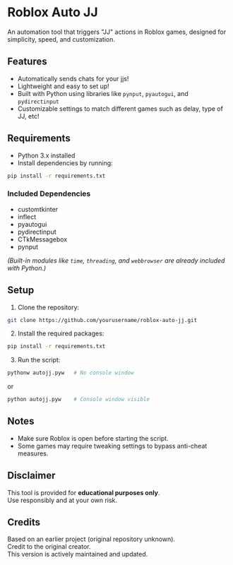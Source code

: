 # Roblox Auto JJ

An automation tool that triggers "JJ" actions in Roblox games, designed for simplicity, speed, and customization.

## Features

- Automatically sends chats for your jjs!
- Lightweight and easy to set up!
- Built with Python using libraries like `pynput`, `pyautogui`, and `pydirectinput`
- Customizable settings to match different games such as delay, type of JJ, etc!

## Requirements

- Python 3.x installed
- Install dependencies by running:

```bash
pip install -r requirements.txt
```

### Included Dependencies
- customtkinter
- inflect
- pyautogui
- pydirectinput
- CTkMessagebox
- pynput

*(Built-in modules like `time`, `threading`, and `webbrowser` are already included with Python.)*

## Setup

1. Clone the repository:

```bash
git clone https://github.com/yourusername/roblox-auto-jj.git
```

2. Install the required packages:

```bash
pip install -r requirements.txt
```

3. Run the script:

```bash
pythonw autojj.pyw   # No console window
```
or

```bash
python autojj.pyw    # Console window visible
```

## Notes

- Make sure Roblox is open before starting the script.
- Some games may require tweaking settings to bypass anti-cheat measures.

## Disclaimer

This tool is provided for **educational purposes only**.  
Use responsibly and at your own risk.

## Credits

Based on an earlier project (original repository unknown).  
Credit to the original creator.  
This version is actively maintained and updated.
